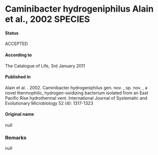 Caminibacter hydrogeniphilus Alain et al., 2002 SPECIES
=======

#### Status
ACCEPTED

#### According to
The Catalogue of Life, 3rd January 2011

#### Published in
Alain et al. . 2002. Caminibacter hydrogeniphilus gen. nov. , sp. nov. , a novel thermophilic, hydrogen-oxidizing bacterium isolated from an East Pacific Rise hydrothermal vent. International Journal of Systematic and Evolutionary Microbiology 52 (4): 1317-1323

#### Original name
null

### Remarks
null